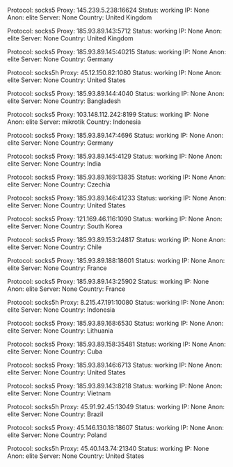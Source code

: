 Protocol: socks5
Proxy: 145.239.5.238:16624
Status: working
IP: None
Anon: elite
Server: None
Country: United Kingdom

Protocol: socks5
Proxy: 185.93.89.143:5712
Status: working
IP: None
Anon: elite
Server: None
Country: United Kingdom

Protocol: socks5
Proxy: 185.93.89.145:40215
Status: working
IP: None
Anon: elite
Server: None
Country: Germany

Protocol: socks5h
Proxy: 45.12.150.82:1080
Status: working
IP: None
Anon: elite
Server: None
Country: United States

Protocol: socks5
Proxy: 185.93.89.144:4040
Status: working
IP: None
Anon: elite
Server: None
Country: Bangladesh

Protocol: socks5
Proxy: 103.148.112.242:8199
Status: working
IP: None
Anon: elite
Server: mikrotik
Country: Indonesia

Protocol: socks5
Proxy: 185.93.89.147:4696
Status: working
IP: None
Anon: elite
Server: None
Country: Germany

Protocol: socks5
Proxy: 185.93.89.145:4129
Status: working
IP: None
Anon: elite
Server: None
Country: India

Protocol: socks5
Proxy: 185.93.89.169:13835
Status: working
IP: None
Anon: elite
Server: None
Country: Czechia

Protocol: socks5
Proxy: 185.93.89.146:41233
Status: working
IP: None
Anon: elite
Server: None
Country: United States

Protocol: socks5
Proxy: 121.169.46.116:1090
Status: working
IP: None
Anon: elite
Server: None
Country: South Korea

Protocol: socks5
Proxy: 185.93.89.153:24817
Status: working
IP: None
Anon: elite
Server: None
Country: Chile

Protocol: socks5
Proxy: 185.93.89.188:18601
Status: working
IP: None
Anon: elite
Server: None
Country: France

Protocol: socks5
Proxy: 185.93.89.143:25902
Status: working
IP: None
Anon: elite
Server: None
Country: France

Protocol: socks5h
Proxy: 8.215.47.191:10080
Status: working
IP: None
Anon: elite
Server: None
Country: Indonesia

Protocol: socks5
Proxy: 185.93.89.168:6530
Status: working
IP: None
Anon: elite
Server: None
Country: Lithuania

Protocol: socks5
Proxy: 185.93.89.158:35481
Status: working
IP: None
Anon: elite
Server: None
Country: Cuba

Protocol: socks5
Proxy: 185.93.89.146:6713
Status: working
IP: None
Anon: elite
Server: None
Country: United States

Protocol: socks5
Proxy: 185.93.89.143:8218
Status: working
IP: None
Anon: elite
Server: None
Country: Vietnam

Protocol: socks5h
Proxy: 45.91.92.45:13049
Status: working
IP: None
Anon: elite
Server: None
Country: Brazil

Protocol: socks5
Proxy: 45.146.130.18:18607
Status: working
IP: None
Anon: elite
Server: None
Country: Poland

Protocol: socks5h
Proxy: 45.40.143.74:21340
Status: working
IP: None
Anon: elite
Server: None
Country: United States

